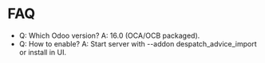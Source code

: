 # FAQ

- Q: Which Odoo version? A: 16.0 (OCA/OCB packaged).
- Q: How to enable? A: Start server with --addon despatch_advice_import or install in UI.
